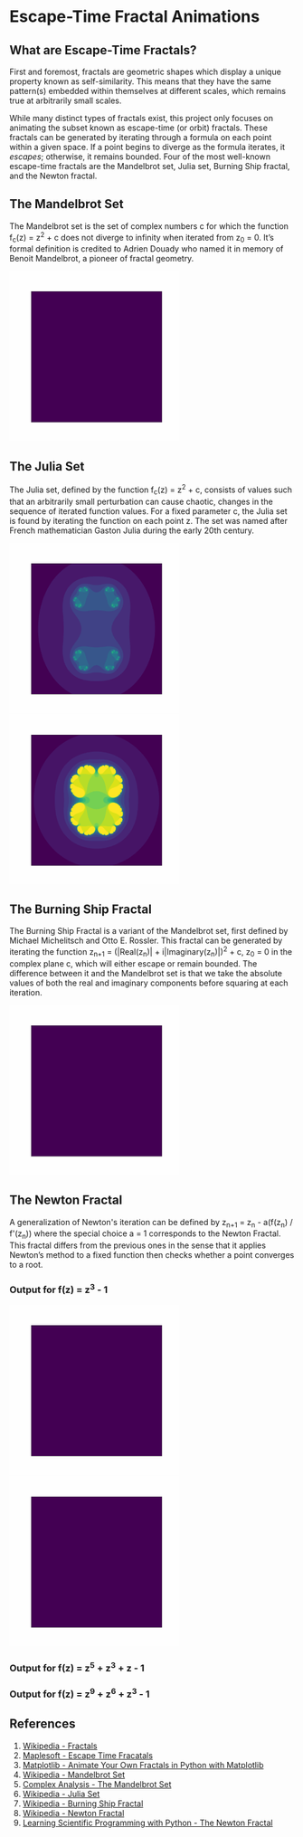 # Escape-Time Fractal Animations
## What are Escape-Time Fractals?
First and foremost, fractals are geometric shapes which display a unique property known as self-similarity. This means that they have the same pattern(s) embedded within themselves at different scales, which remains true at arbitrarily small scales.

While many distinct types of fractals exist, this project only focuses on animating the subset known as escape-time (or orbit) fractals. These fractals can be generated by iterating through a formula on each point within a given space. If a point begins to diverge as the formula iterates, it *escapes*; otherwise, it remains bounded. Four of the most well-known escape-time fractals are the Mandelbrot set, Julia set, Burning Ship fractal, and the Newton fractal. 

## The Mandelbrot Set
The Mandelbrot set is the set of complex numbers c for which the function f<sub>c</sub>(z) = z<sup>2</sup> + c does not diverge to infinity when iterated from z<sub>0</sub> = 0. It’s formal definition is credited to Adrien Douady who named it in memory of Benoit Mandelbrot, a pioneer of fractal geometry.

<img src="./output/mandelbrot/sample-mandelbrot.gif" width="300" height="300" alt="Mandelbrot Set; X=-2, Y=-1.5, Width=3, Height=3, and DPU=250">

## The Julia Set
The Julia set, defined by the function f<sub>c</sub>(z) = z<sup>2</sup> + c, consists of values such that an arbitrarily small perturbation can cause chaotic, changes in the sequence of iterated function values. For a fixed parameter c, the Julia set is found by iterating the function on each point z. The set was named after French mathematician Gaston Julia during the early 20th century.

<img src="./output/julia/sample-julia.gif" width="300" height="300" title="Julia Set; R=0.7885, X=-2, Y=-2, Width=4, Height=4, Threshold = 20, and DPU=200">
<img src="./output/julia/sample-julia-2.gif" width="300" height="300" title="Julia Set; R=0.285, X=-2, Y=-2, Width=4, Height=4, Threshold = 20, and DPU=200">

## The Burning Ship Fractal
The Burning Ship Fractal is a variant of the Mandelbrot set, first defined by Michael Michelitsch and Otto E. Rossler. This fractal can be generated by iterating the function z<sub>n+1</sub> = (|Real(z<sub>n</sub>)| + i|Imaginary(z<sub>n</sub>)|)<sup>2</sup> + c, z<sub>0</sub> = 0 in the complex plane c, which will either escape or remain bounded. The difference between it and the Mandelbrot set is that we take the absolute values of both the real and imaginary components before squaring at each iteration.

<img src="./output/burningship/sample-burningship.gif" width="300" height="300" title="Burning Ship Fractal; X=-2, Y=-1.5, Width=3, Height=3, and DPU=250">

## The Newton Fractal
A generalization of Newton's iteration can be defined by z<sub>n+1</sub> = z<sub>n</sub> - a(f(z<sub>n</sub>) / f'(z<sub>n</sub>)) where the special choice a = 1 corresponds to the Newton Fractal. This fractal differs from the previous ones in the sense that it applies Newton’s method to a fixed function then checks whether a point converges to a root. 

### Output for f(z) = z<sup>3</sup> - 1
<img src="./output/newton/sample-newton-cbRoot.gif" width="300" height="300" title="The Newton Fractal, coloured by root.">
<img src="./output/newton/sample-newton-cbIteration.gif" width="300" height="300" title="The Newton Fractal, coloured by itration #.">

### Output for f(z) = z<sup>5</sup> + z<sup>3</sup> + z - 1

### Output for f(z) = z<sup>9</sup> + z<sup>6</sup> + z<sup>3</sup> - 1

## References
1. [Wikipedia - Fractals](https://en.wikipedia.org/wiki/Fractal)
2. [Maplesoft - Escape Time Fracatals](https://www.maplesoft.com/support/help/maple/view.aspx?path=MathApps/EscapeTimeFractals)
3. [Matplotlib - Animate Your Own Fractals in Python with Matplotlib](https://matplotlib.org/matplotblog/posts/animated-fractals/)
4. [Wikipedia - Mandelbrot Set](https://en.wikipedia.org/wiki/Mandelbrot_set)
5. [Complex Analysis - The Mandelbrot Set](https://complex-analysis.com/content/mandelbrot_set.html)
6. [Wikipedia - Julia Set](https://en.wikipedia.org/wiki/Julia_set)
7. [Wikipedia - Burning Ship Fractal](https://en.wikipedia.org/wiki/Burning_Ship_fractal)
8. [Wikipedia - Newton Fractal](https://en.wikipedia.org/wiki/Newton_fractal)
9. [Learning Scientific Programming with Python - The Newton Fractal](https://scipython.com/book2/chapter-8-scipy/examples/the-newton-fractal/)